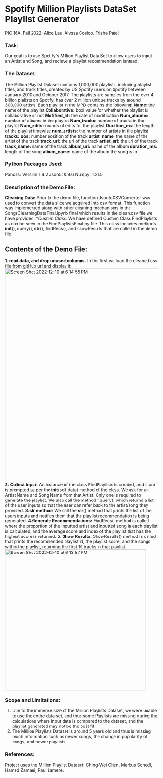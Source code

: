 # Spotify Million Playlists DataSet Playlist Generator
PIC 16A, Fall 2022: Alice Lau, Alyssa Cosico, Trisha Patel

### Task:
Our goal is to use Spotify's Million Playlist Data Set to allow users to input an Artist and Song, and recieve a playlist recommendation isntead. 

### The Dataset:
The Million Playlist Dataset contains 1,000,000 playlists, including playlist titles, and track titles, created by US Spotify users on Spotify between January 2010 and October 2017. The playlists are samples from the over 4 billion plalists on Spotify, has over 2 million unique tracks by around 300,000 artists. 
Each playlist in the MPD contains the following: 
  **Name:** the name of the playlist
  **Collaborative:** bool value for whether the playlist is collaborative or not
  **Mofified_at:** the date of modification
  **Num_albums:** number of albums in the playlist
  **Num_tracks:** number of tracks in the playlist
  **Num_edits:** rounds of edits for the playlist
  **Duration_ms**: the length of the playlist timewise
  **num_artists**: the number of artists in the playlist
  **tracks:** 
  **pos:** number position of the track
  **artist_name:** the name of the artist of the track
  **track_uri:** the uri of the track
  **artist_uri:** the uri of the track
  **track_name:** name of the track
  **album_uri:** name of the album
  **duration_ms:** length of the song
  **album_name:** name of the album the song is in
### Python Packages Used:
Pandas: Version 1.4.2
Json5: 0.9.6 
Numpy: 1.21.5
### Description of the Demo File:
**Cleaning Data:**
Prior to the demo file, function JsontoCSVConverter was used to convert the data slice we acquired into csv format. This function was implemented along with other cleaning mechanisms in the SongsClearningDataFinal.ipynb final which results in the clean.csv file we have provided. 
**Custom Class:*
We have defined Custom Class FindPlaylists as can be seen in the FindPlaylistsFinal.py file. This class includes methods __init__(), query(), __str__(), findRecs(), and showResults that are called in the demo file. 
## Contents of the Demo File:
**1. read data, and drop unused columns.**
  In the first we load the cleaned csv file from gitHub url and display it:
   <img width="703" alt="Screen Shot 2022-12-10 at 6 14 55 PM" src="https://user-images.githubusercontent.com/114253491/206880606-9d421d32-4c65-4440-b776-8d8fb5365f06.png">
**2. Collect input:**
  An instance of the class FindPlaylists is created, and input is prompted as per the __init__(self,data) method of the class.
  We ask for an Artist Name and Song Name from that Artist. Only one is required to generate the playlist. 
  We also call the method f.query() which returns a list of the user inputs so that the user can refer back to the artist/song they   provided. 
**3.str method:**
We call the __str__() method that prints the list of the users inputs and notifies them that the playlist recommendation is being generated. 
**4.Generate Recommendations:**
FindRecs() method is called where the proportion of the inputted artist and inputted song in each playlist is calculated, and the average score and index of the playlist that has the highest score is returned. 
**5. Show Results:**
ShowResults() method is called that prints the recommended playlist id, the playlist score, and the songs within the playlist, returning the first 10 tracks in that playlist. 
<img width="464" alt="Screen Shot 2022-12-10 at 6 13 57 PM" src="https://user-images.githubusercontent.com/114253491/206880825-cb7becae-722d-4474-84ea-d72056dca27c.png">

### Scope and Limitations:
  1. Due to the immense size of the Million Playlists Dataset, we were unable to use the entire data set, and thus some Playlists are missing during the calculations        where input data is compared to the dataset, and the playlist generated may not be the best fit. 
  2. The Million Playlists Dataset is around 5 years old and thus is missing much information such as newer songs, the change in popularity of songs, and newer         playlists. 


### References:
Project uses the Million Playlist Dataset: Ching-Wei Chen, Markus Schedl, Hamed Zamani, Paul Lamere. 
